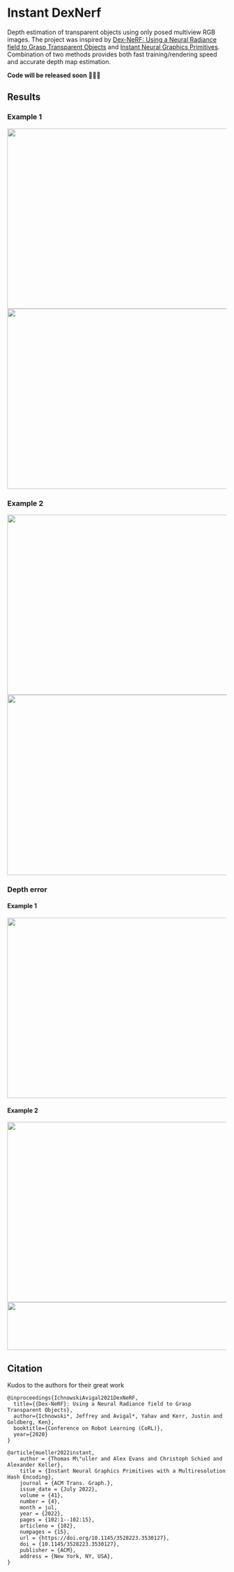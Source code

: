 # Instant DexNerf

Depth estimation of transparent objects using only posed multiview RGB images. The project was inspired by [Dex-NeRF: Using a Neural Radiance field to Grasp Transparent Objects](https://sites.google.com/view/dex-nerf) and [Instant Neural Graphics Primitives](https://nvlabs.github.io/instant-ngp/). Combination of two methods provides both fast training/rendering speed and accurate depth map estimation.

**Code will be released soon** 🤩🤩🤩

## Results
### Example 1

<img width="736" height="414" src="https://user-images.githubusercontent.com/63703454/179602630-30016a08-e02c-4971-b796-676f96979c04.png">
<img width="736" height="414" src="https://user-images.githubusercontent.com/63703454/179602966-24cdd54a-6509-49d0-95ad-6f1041116d73.png">

### Example 2

<img width="736" height="414" src="https://user-images.githubusercontent.com/63703454/179603164-1598cb07-4a96-47cb-b77a-0c9075b8dba9.png">
<img width="736" height="414" src="https://user-images.githubusercontent.com/63703454/179603204-75c15303-b14e-42f2-9926-d58a5887cfcf.png">

### Depth error
#### Example 1
<img width="736" height="414" src="https://user-images.githubusercontent.com/63703454/179604356-9462dc21-bd98-441d-a51e-eb2793ebf071.png">

#### Example 2
<img width="736" height="414" src="https://user-images.githubusercontent.com/63703454/179604376-b7b6ebec-bb04-4385-aad7-88133f52847d.png">
<img width="810" height="110" src="https://user-images.githubusercontent.com/63703454/179604566-97ade0e4-765c-4434-b100-6166805a024c.png">

## Citation
Kudos to the authors for their great work
```
@inproceedings{IchnowskiAvigal2021DexNeRF,
  title={{Dex-NeRF}: Using a Neural Radiance field to Grasp Transparent Objects},
  author={Ichnowski*, Jeffrey and Avigal*, Yahav and Kerr, Justin and Goldberg, Ken},
  booktitle={Conference on Robot Learning (CoRL)},
  year={2020}
}
```
```
@article{mueller2022instant,
    author = {Thomas M\"uller and Alex Evans and Christoph Schied and Alexander Keller},
    title = {Instant Neural Graphics Primitives with a Multiresolution Hash Encoding},
    journal = {ACM Trans. Graph.},
    issue_date = {July 2022},
    volume = {41},
    number = {4},
    month = jul,
    year = {2022},
    pages = {102:1--102:15},
    articleno = {102},
    numpages = {15},
    url = {https://doi.org/10.1145/3528223.3530127},
    doi = {10.1145/3528223.3530127},
    publisher = {ACM},
    address = {New York, NY, USA},
}
```

